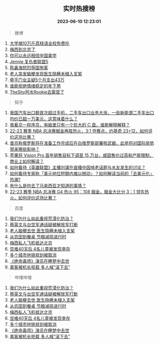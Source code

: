 <div align="center"><h2>实时热搜榜</h2><h4>2023-06-10 12:23:01</h4></div>

> 微博  

1. [大学摘10万斤荔枝请全校免费吃](https://s.weibo.com/weibo?q=%23%E5%A4%A7%E5%AD%A6%E6%91%9810%E4%B8%87%E6%96%A4%E8%8D%94%E6%9E%9D%E8%AF%B7%E5%85%A8%E6%A0%A1%E5%85%8D%E8%B4%B9%E5%90%83%23&t=31&band_rank=1&Refer=top)<br />
2. [梅西到北京了](https://s.weibo.com/weibo?q=%23%E6%A2%85%E8%A5%BF%E5%88%B0%E5%8C%97%E4%BA%AC%E4%BA%86%23&t=31&band_rank=2&Refer=top)<br />
3. [你可以永远相信中国美学](https://s.weibo.com/weibo?q=%23%E4%BD%A0%E5%8F%AF%E4%BB%A5%E6%B0%B8%E8%BF%9C%E7%9B%B8%E4%BF%A1%E4%B8%AD%E5%9B%BD%E7%BE%8E%E5%AD%A6%23&t=31&band_rank=3&Refer=top)<br />
4. [Jennie 复仇者联盟5](https://s.weibo.com/weibo?q=Jennie%20%E5%A4%8D%E4%BB%87%E8%80%85%E8%81%94%E7%9B%9F5&t=31&band_rank=4&Refer=top)<br />
5. [陈鑫海怒怼辱国旅客](https://s.weibo.com/weibo?q=%23%E9%99%88%E9%91%AB%E6%B5%B7%E6%80%92%E6%80%BC%E8%BE%B1%E5%9B%BD%E6%97%85%E5%AE%A2%23&t=31&band_rank=5&Refer=top)<br />
6. [老人突发脑梗发现医生隐瞒未植入支架](https://s.weibo.com/weibo?q=%23%E8%80%81%E4%BA%BA%E7%AA%81%E5%8F%91%E8%84%91%E6%A2%97%E5%8F%91%E7%8E%B0%E5%8C%BB%E7%94%9F%E9%9A%90%E7%9E%92%E6%9C%AA%E6%A4%8D%E5%85%A5%E6%94%AF%E6%9E%B6%23&t=31&band_rank=6&Refer=top)<br />
7. [牵手门女主疑5个月支出43万](https://s.weibo.com/weibo?q=%23%E7%89%B5%E6%89%8B%E9%97%A8%E5%A5%B3%E4%B8%BB%E7%96%915%E4%B8%AA%E6%9C%88%E6%94%AF%E5%87%BA43%E4%B8%87%23&t=31&band_rank=7&Refer=top)<br />
8. [谁能拒绝情绪稳定的年下男](https://s.weibo.com/weibo?q=%E8%B0%81%E8%83%BD%E6%8B%92%E7%BB%9D%E6%83%85%E7%BB%AA%E7%A8%B3%E5%AE%9A%E7%9A%84%E5%B9%B4%E4%B8%8B%E7%94%B7&t=31&band_rank=8&Refer=top)<br />
9. [TheShy阿水Rookie去露营了](https://s.weibo.com/weibo?q=%23TheShy%E9%98%BF%E6%B0%B4Rookie%E5%8E%BB%E9%9C%B2%E8%90%A5%E4%BA%86%23&t=31&band_rank=9&Refer=top)<br />

> 知乎  

1. [我国汽车出口额首次超过手机，二手车出口业务大涨，一些新能源二手车出口均价已超一万美元，这意味着什么？](https://www.zhihu.com/question/605536890)<br />
2. [我看见一程序员，电脑里只有一个巨大的 C 盘，谁能解释解释？](https://www.zhihu.com/question/605106173)<br />
3. [22-23 赛季 NBA 总决赛掘金再胜热火，3:1 夺赛点，约基奇 23+12，如何评价这场比赛？](https://www.zhihu.com/question/605810724)<br />
4. [普京称俄罗斯将在准备工作完成后在白俄罗斯部署核武器，此举将对国际局势带来哪些影响？](https://www.zhihu.com/question/605734119)<br />
5. [苹果将 Vision Pro 首年销售目标下调至 15 万台，或因售价过高和产能限制，商业上如何解读？](https://www.zhihu.com/question/605636647)<br />
6. [如何看待《英雄联盟》主播刘谋在直播中因啃老话题与水友发生的讨论？](https://www.zhihu.com/question/605625422)<br />
7. [如何看待专家称「美元地位短期内难以撼动」？如何解读当前的「去美元化」热潮?](https://www.zhihu.com/question/605619387)<br />
8. [有什么是你去了马来西亚才知道的事情？](https://www.zhihu.com/question/294912886)<br />
9. [22-23 赛季 NBA 总决赛 G4 热火 95：108 掘金，掘金大比分 3：1 领先热火，如何评价这场比赛？](https://www.zhihu.com/question/605821911)<br />

> 百度  

1. [我们为什么如此重视荒漠化防治？](https://www.baidu.com/s?wd=%E6%88%91%E4%BB%AC%E4%B8%BA%E4%BB%80%E4%B9%88%E5%A6%82%E6%AD%A4%E9%87%8D%E8%A7%86%E8%8D%92%E6%BC%A0%E5%8C%96%E9%98%B2%E6%B2%BB%EF%BC%9F&sa=fyb_news&rsv_dl=fyb_news)<br />
2. [蔡英文与台空军通话疑被解放军打断](https://www.baidu.com/s?wd=%E8%94%A1%E8%8B%B1%E6%96%87%E4%B8%8E%E5%8F%B0%E7%A9%BA%E5%86%9B%E9%80%9A%E8%AF%9D%E7%96%91%E8%A2%AB%E8%A7%A3%E6%94%BE%E5%86%9B%E6%89%93%E6%96%AD&sa=fyb_news&rsv_dl=fyb_news)<br />
3. [老人脑梗去世 医生隐瞒未植入支架](https://www.baidu.com/s?wd=%E8%80%81%E4%BA%BA%E8%84%91%E6%A2%97%E5%8E%BB%E4%B8%96+%E5%8C%BB%E7%94%9F%E9%9A%90%E7%9E%92%E6%9C%AA%E6%A4%8D%E5%85%A5%E6%94%AF%E6%9E%B6&sa=fyb_news&rsv_dl=fyb_news)<br />
4. [从农田到餐桌 节粮减损进行时](https://www.baidu.com/s?wd=%E4%BB%8E%E5%86%9C%E7%94%B0%E5%88%B0%E9%A4%90%E6%A1%8C+%E8%8A%82%E7%B2%AE%E5%87%8F%E6%8D%9F%E8%BF%9B%E8%A1%8C%E6%97%B6&sa=fyb_news&rsv_dl=fyb_news)<br />
5. [梅西私人飞机抵达北京](https://www.baidu.com/s?wd=%E6%A2%85%E8%A5%BF%E7%A7%81%E4%BA%BA%E9%A3%9E%E6%9C%BA%E6%8A%B5%E8%BE%BE%E5%8C%97%E4%BA%AC&sa=fyb_news&rsv_dl=fyb_news)<br />
6. [空难40天后 4名儿童被发现幸存](https://www.baidu.com/s?wd=%E7%A9%BA%E9%9A%BE40%E5%A4%A9%E5%90%8E+4%E5%90%8D%E5%84%BF%E7%AB%A5%E8%A2%AB%E5%8F%91%E7%8E%B0%E5%B9%B8%E5%AD%98&sa=fyb_news&rsv_dl=fyb_news)<br />
7. [多个城市地铁规划被取消](https://www.baidu.com/s?wd=%E5%A4%9A%E4%B8%AA%E5%9F%8E%E5%B8%82%E5%9C%B0%E9%93%81%E8%A7%84%E5%88%92%E8%A2%AB%E5%8F%96%E6%B6%88&sa=fyb_news&rsv_dl=fyb_news)<br />
8. [《绝命毒师》演员在睡梦中去世](https://www.baidu.com/s?wd=%E3%80%8A%E7%BB%9D%E5%91%BD%E6%AF%92%E5%B8%88%E3%80%8B%E6%BC%94%E5%91%98%E5%9C%A8%E7%9D%A1%E6%A2%A6%E4%B8%AD%E5%8E%BB%E4%B8%96&sa=fyb_news&rsv_dl=fyb_news)<br />
9. [乘客被机长拒载 多人喊“滚下去”](https://www.baidu.com/s?wd=%E4%B9%98%E5%AE%A2%E8%A2%AB%E6%9C%BA%E9%95%BF%E6%8B%92%E8%BD%BD+%E5%A4%9A%E4%BA%BA%E5%96%8A%E2%80%9C%E6%BB%9A%E4%B8%8B%E5%8E%BB%E2%80%9D&sa=fyb_news&rsv_dl=fyb_news)<br />

> 哔哩哔哩  

1. [我们为什么如此重视荒漠化防治？](https://www.baidu.com/s?wd=%E6%88%91%E4%BB%AC%E4%B8%BA%E4%BB%80%E4%B9%88%E5%A6%82%E6%AD%A4%E9%87%8D%E8%A7%86%E8%8D%92%E6%BC%A0%E5%8C%96%E9%98%B2%E6%B2%BB%EF%BC%9F&sa=fyb_news&rsv_dl=fyb_news)<br />
2. [蔡英文与台空军通话疑被解放军打断](https://www.baidu.com/s?wd=%E8%94%A1%E8%8B%B1%E6%96%87%E4%B8%8E%E5%8F%B0%E7%A9%BA%E5%86%9B%E9%80%9A%E8%AF%9D%E7%96%91%E8%A2%AB%E8%A7%A3%E6%94%BE%E5%86%9B%E6%89%93%E6%96%AD&sa=fyb_news&rsv_dl=fyb_news)<br />
3. [老人脑梗去世 医生隐瞒未植入支架](https://www.baidu.com/s?wd=%E8%80%81%E4%BA%BA%E8%84%91%E6%A2%97%E5%8E%BB%E4%B8%96+%E5%8C%BB%E7%94%9F%E9%9A%90%E7%9E%92%E6%9C%AA%E6%A4%8D%E5%85%A5%E6%94%AF%E6%9E%B6&sa=fyb_news&rsv_dl=fyb_news)<br />
4. [从农田到餐桌 节粮减损进行时](https://www.baidu.com/s?wd=%E4%BB%8E%E5%86%9C%E7%94%B0%E5%88%B0%E9%A4%90%E6%A1%8C+%E8%8A%82%E7%B2%AE%E5%87%8F%E6%8D%9F%E8%BF%9B%E8%A1%8C%E6%97%B6&sa=fyb_news&rsv_dl=fyb_news)<br />
5. [梅西私人飞机抵达北京](https://www.baidu.com/s?wd=%E6%A2%85%E8%A5%BF%E7%A7%81%E4%BA%BA%E9%A3%9E%E6%9C%BA%E6%8A%B5%E8%BE%BE%E5%8C%97%E4%BA%AC&sa=fyb_news&rsv_dl=fyb_news)<br />
6. [空难40天后 4名儿童被发现幸存](https://www.baidu.com/s?wd=%E7%A9%BA%E9%9A%BE40%E5%A4%A9%E5%90%8E+4%E5%90%8D%E5%84%BF%E7%AB%A5%E8%A2%AB%E5%8F%91%E7%8E%B0%E5%B9%B8%E5%AD%98&sa=fyb_news&rsv_dl=fyb_news)<br />
7. [多个城市地铁规划被取消](https://www.baidu.com/s?wd=%E5%A4%9A%E4%B8%AA%E5%9F%8E%E5%B8%82%E5%9C%B0%E9%93%81%E8%A7%84%E5%88%92%E8%A2%AB%E5%8F%96%E6%B6%88&sa=fyb_news&rsv_dl=fyb_news)<br />
8. [《绝命毒师》演员在睡梦中去世](https://www.baidu.com/s?wd=%E3%80%8A%E7%BB%9D%E5%91%BD%E6%AF%92%E5%B8%88%E3%80%8B%E6%BC%94%E5%91%98%E5%9C%A8%E7%9D%A1%E6%A2%A6%E4%B8%AD%E5%8E%BB%E4%B8%96&sa=fyb_news&rsv_dl=fyb_news)<br />
9. [乘客被机长拒载 多人喊“滚下去”](https://www.baidu.com/s?wd=%E4%B9%98%E5%AE%A2%E8%A2%AB%E6%9C%BA%E9%95%BF%E6%8B%92%E8%BD%BD+%E5%A4%9A%E4%BA%BA%E5%96%8A%E2%80%9C%E6%BB%9A%E4%B8%8B%E5%8E%BB%E2%80%9D&sa=fyb_news&rsv_dl=fyb_news)<br />
